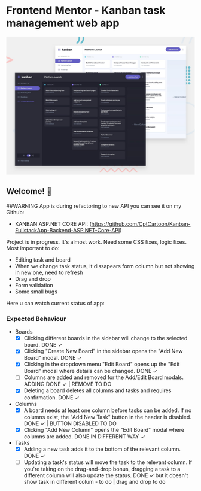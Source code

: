 # Frontend Mentor - Kanban task management web app

![Design preview for the Kanban task management web app coding challenge](./preview.jpg)

## Welcome! 👋

##WARNING
App is during refactoring to new API you can see it on my Github:

- KANBAN ASP.NET CORE API: (https://github.com/CptCartoon/Kanban-FullstackApp-Backend-ASP.NET-Core-API)

Project is in progress. It's almost work. Need some CSS fixes, logic fixes. Most important to do:

- Editing task and board
- When we change task status, it dissapears form column but not showing in new one, need to refresh
- Drag and drop
- Form validation
- Some small bugs

Here u can watch current status of app:

### Expected Behaviour

- Boards
  - [x] Clicking different boards in the sidebar will change to the selected board. DONE ✓
  - [x] Clicking "Create New Board" in the sidebar opens the "Add New Board" modal. DONE ✓
  - [x] Clicking in the dropdown menu "Edit Board" opens up the "Edit Board" modal where details can be changed. DONE ✓
  - [ ] Columns are added and removed for the Add/Edit Board modals. ADDING DONE ✓ | REMOVE TO DO
  - [x] Deleting a board deletes all columns and tasks and requires confirmation. DONE ✓
- Columns
  - [x] A board needs at least one column before tasks can be added. If no columns exist, the "Add New Task" button in the header is disabled. DONE ✓ | BUTTON DISABLED TO DO
  - [x] Clicking "Add New Column" opens the "Edit Board" modal where columns are added. DONE IN DIFFERENT WAY ✓
- Tasks
  - [x] Adding a new task adds it to the bottom of the relevant column. DONE ✓
  - [ ] Updating a task's status will move the task to the relevant column. If you're taking on the drag-and-drop bonus, dragging a task to a different column will also update the status. DONE ✓ but it doesn't show task in different colum - to do | drag and drop to do
